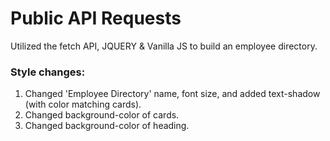 # Public API Requests #

Utilized the fetch API, JQUERY & Vanilla JS to build an employee directory.

### Style changes: ###
1. Changed 'Employee Directory' name, font size, and added text-shadow (with color matching cards).
2. Changed background-color of cards.
3. Changed background-color of heading.
